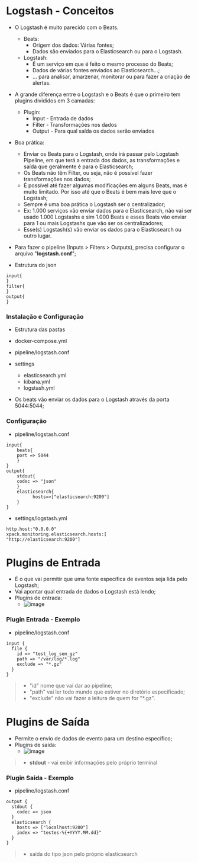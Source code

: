 # Logstash - Conceitos

- O Logstash é muito parecido com o Beats.
  - Beats:
    - Origem dos dados: Várias fontes;
    - Dados são enviados para o Elasticsearch ou para o Logstash.
  - Logstash:
    - É um serviço em que é feito o mesmo processo do Beats;
    - Dados de várias fontes enviados ao Elasticsearch...;
    - ... para analisar, amarzenar, monitorar ou para fazer a criação de alertas.
- A grande diferença entre o Logstash e o Beats é que o primeiro tem plugins divididos em 3 camadas:
  - Plugin:
    - Input - Entrada de dados
    - Filter - Transformações nos dados
    - Output - Para qual saída os dados serão enviados

- Boa prática:
  - Enviar os Beats para o Logstash, onde irá passar pelo Logstash Pipeline, em que terá a entrada dos dados, as transformações e saída que geralmente é para o Elasticsearch;
  - Os Beats não têm Filter, ou seja, não é possível fazer transformações nos dados;
  - É possível até fazer algumas modificações em alguns Beats, mas é muito limitado. Por isso até que o Beats é bem mais leve que o Logstash;
  - Sempre é uma boa prática o Logstash ser o centralizador;
  - Ex: 1.000 serviços vão enviar dados para o Elasticsearch, não vai ser usado 1.000 Logstashs e sim 1.000 Beats e esses Beats vão enviar para 1 ou mais Logstashs que vão ser os centralizadores;
  - Esse(s) Logstash(s) vão enviar os dados para o Elasticsearch ou outro lugar.

- Para fazer o pipeline (Inputs > Filters > Outputs), precisa configurar o arquivo "**logstash.conf**";
 
- Estrutura do json
```
input{
}
filter{
}
output{
}
```

### Instalação e Configuração

- Estrutura das pastas
- docker-compose.yml
- pipeline/logstash.conf
- settings
  - elasticsearch.yml
  - kibana.yml
  - logstash.yml
 
- Os beats vão enviar os dados para o Logstash através da porta 5044:5044;

### Configuração

- pipeline/logstash.conf
```
input{
    beats{
    port => 5044
    }
}
output{
    stdout{
    codec => "json"
    }
    elasticsearch{
          hosts=>["elasticsearch:9200"]
    }
}
```

- settings/logstash.yml

```
http.host:"0.0.0.0"
xpack.monitoring.elasticsearch.hosts:[
"http://elasticsearch:9200"]
```
# Plugins de Entrada

- É o que vai permitir que uma fonte específica de eventos seja lida pelo Logstash;
- Vai apontar qual entrada de dados o Logstash está lendo;
- Plugins de entrada:
  - ![image](https://github.com/Marinaafc/anotacoes-estudo/assets/107056644/eca40ed3-8c8b-4618-baf2-b22ebd4e5faf)

### Plugin Entrada - Exemplo
- pipeline/logstash.conf

```
input {
  file {
    id => "test_log_sem_gz"
    path => "/var/log/*.log"
    exclude => "*.gz"
  }
}
```
> - "id" nome que vai dar ao pipeline;
> - "path" vai ler todo mundo que estiver no diretório especificado;
> - "exclude" não vai fazer a leitura de quem for "*.gz".

# Plugins de Saída

- Permite o envio de dados de evento para um destino específico;
- Plugins de saída:
  - ![image](https://github.com/Marinaafc/anotacoes-estudo/assets/107056644/fc8526bf-df99-4bb1-a179-d418d7d75d6d)
> - **stdout** - vai exibir informações pelo próprio terminal

### Plugin Saída - Exemplo
- pipeline/logstash.conf
```
output {
  stdout {
    codec => json
  }
  elasticsearch {
    hosts => ["localhost:9200"]
    index => "testes-%{+YYYY.MM.dd}"
  }
}
```
> - saída do tipo json pelo próprio elasticsearch
